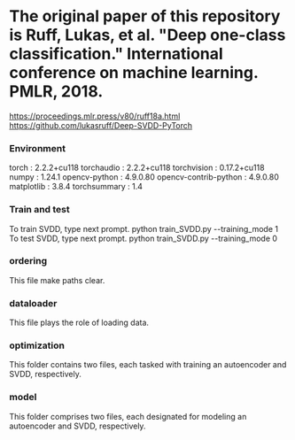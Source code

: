 # The original paper of this repository is Ruff, Lukas, et al. "Deep one-class classification." International conference on machine learning. PMLR, 2018.
https://proceedings.mlr.press/v80/ruff18a.html
https://github.com/lukasruff/Deep-SVDD-PyTorch

### Environment
torch : 2.2.2+cu118
torchaudio : 2.2.2+cu118
torchvision : 0.17.2+cu118
numpy : 1.24.1
opencv-python : 4.9.0.80
opencv-contrib-python : 4.9.0.80
matplotlib : 3.8.4
torchsummary : 1.4

### Train and test
To train SVDD, type next prompt.
python train_SVDD.py --training_mode 1
To test SVDD, type next prompt.
python train_SVDD.py --training_mode 0

### ordering
This file make paths clear.

### dataloader
This file plays the role of loading data.

### optimization
This folder contains two files, each tasked with training an autoencoder and SVDD, respectively.

### model
This folder comprises two files, each designated for modeling an autoencoder and SVDD, respectively.
